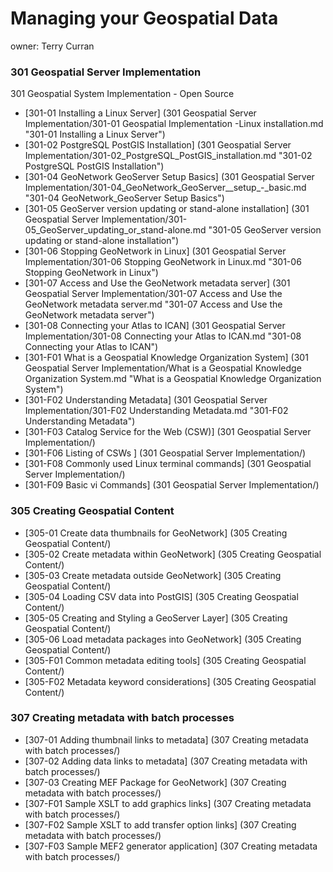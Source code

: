Managing your Geospatial Data
===
owner: Terry Curran

### 301 Geospatial Server Implementation
301 Geospatial System Implementation - Open Source
- [301-01 Installing a Linux Server] (301 Geospatial Server Implementation/301-01 Geospatial Implementation -Linux installation.md "301-01 Installing a Linux Server")
- [301-02 PostgreSQL PostGIS Installation] (301 Geospatial Server Implementation/301-02_PostgreSQL_PostGIS_installation.md "301-02 PostgreSQL PostGIS Installation")
- [301-04 GeoNetwork GeoServer Setup Basics] (301 Geospatial Server Implementation/301-04_GeoNetwork_GeoServer__setup_-_basic.md  "301-04 GeoNetwork_GeoServer Setup Basics")
- [301-05 GeoServer version updating or stand-alone installation] (301 Geospatial Server Implementation/301-05_GeoServer_updating_or_stand-alone.md "301-05 GeoServer version updating or stand-alone installation")
- [301-06 Stopping GeoNetwork in Linux] (301 Geospatial Server Implementation/301-06 Stopping GeoNetwork in Linux.md "301-06 Stopping GeoNetwork in Linux")
- [301-07 Access and Use the GeoNetwork metadata server] (301 Geospatial Server Implementation/301-07 Access and Use the GeoNetwork metadata server.md "301-07 Access and Use the GeoNetwork metadata server")
- [301-08 Connecting your Atlas to ICAN] (301 Geospatial Server Implementation/301-08 Connecting your Atlas to ICAN.md "301-08 Connecting your Atlas to ICAN")
- [301-F01 What is a Geospatial Knowledge Organization System] (301 Geospatial Server Implementation/What is a Geospatial Knowledge Organization System.md "What is a Geospatial Knowledge Organization System")
- [301-F02 Understanding Metadata] (301 Geospatial Server Implementation/301-F02 Understanding Metadata.md "301-F02 Understanding Metadata")
- [301-F03 Catalog Service for the Web (CSW)] (301 Geospatial Server Implementation/)
- [301-F06 Listing of CSWs ] (301 Geospatial Server Implementation/)
- [301-F08 Commonly used Linux terminal commands] (301 Geospatial Server Implementation/)
- [301-F09 Basic vi Commands] (301 Geospatial Server Implementation/)

### 305 Creating Geospatial Content
- [305-01 Create data thumbnails for GeoNetwork] (305 Creating Geospatial Content/)
- [305-02 Create metadata within GeoNetwork] (305 Creating Geospatial Content/)
- [305-03 Create metadata outside GeoNetwork] (305 Creating Geospatial Content/)
- [305-04 Loading CSV data into PostGIS] (305 Creating Geospatial Content/)
- [305-05 Creating and Styling a GeoServer Layer] (305 Creating Geospatial Content/)
- [305-06 Load metadata packages into GeoNetwork] (305 Creating Geospatial Content/)
- [305-F01 Common metadata editing tools] (305 Creating Geospatial Content/)
- [305-F02 Metadata keyword considerations] (305 Creating Geospatial Content/)

### 307 Creating metadata with batch processes
- [307-01 Adding thumbnail links to metadata] (307 Creating metadata with batch processes/)
- [307-02 Adding data links to metadata] (307 Creating metadata with batch processes/)
- [307-03 Creating MEF Package for GeoNetwork] (307 Creating metadata with batch processes/)
- [307-F01 Sample XSLT to add graphics links] (307 Creating metadata with batch processes/)
- [307-F02 Sample XSLT to add transfer option links] (307 Creating metadata with batch processes/)
- [307-F03 Sample MEF2 generator application] (307 Creating metadata with batch processes/)